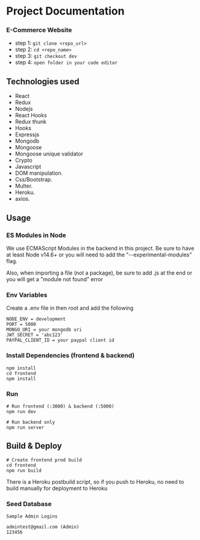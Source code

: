 # Project Documentation
###  E-Commerce Website

* step 1: `git clone <repo_url>`
* step 2: `cd <repo_name>`
* step 3: `git checkout dev`
* step 4: `open folder in your code editor`


## Technologies used

- React
- Redux
- Nodejs
- React Hooks
- Redux thunk
- Hooks
- Expressjs
- Mongodb
- Mongoose
- Mongoose unique validator
- Crypto
- Javascript
- DOM manipulation.
- Css/Bootstrap.
- Multer.
- Heroku.
- axios.


## Usage

### ES Modules in Node

We use ECMAScript Modules in the backend in this project. Be sure to have at least Node v14.6+ or you will need to add the "--experimental-modules" flag.

Also, when importing a file (not a package), be sure to add .js at the end or you will get a "module not found" error

### Env Variables

Create a .env file in then root and add the following

```
NODE_ENV = development
PORT = 5000
MONGO_URI = your mongodb uri
JWT_SECRET = 'abc123'
PAYPAL_CLIENT_ID = your paypal client id
```

### Install Dependencies (frontend & backend)

```
npm install
cd frontend
npm install
```

### Run

```
# Run frontend (:3000) & backend (:5000)
npm run dev

# Run backend only
npm run server
```

## Build & Deploy

```
# Create frontend prod build
cd frontend
npm run build
```

There is a Heroku postbuild script, so if you push to Heroku, no need to build manually for deployment to Heroku


### Seed Database

```
Sample Admin Logins

admintest@gmail.com (Admin)
123456

```
